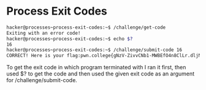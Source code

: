 # Process Exit Codes
```bash
hacker@processes~process-exit-codes:~$ /challenge/get-code
Exiting with an error code!
hacker@processes~process-exit-codes:~$ echo $?
16
hacker@processes~process-exit-codes:~$ /challenge/submit-code 16
CORRECT! Here is your flag:pwn.college{gNzV-ZivvCNb1-MWBEfO4n8ClLr.dljN4UDLxMTO0czW}
```

To get the exit code in which program terminated with I ran it first, then used $? to get the code and then used the given exit code as an argument for /challenge/submit-code.
